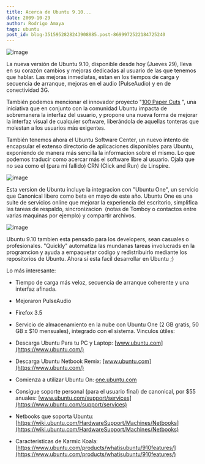 ```yaml
---
title: Acerca de Ubuntu 9.10...
date: 2009-10-29
author: Rodrigo Amaya
tags: ubuntu
post_id: blog-3515952828243908885.post-8699972522184725240
---
```


![image](https://www.ubuntu.com/files/masthead/910/tour/910-header.jpg)    

La nueva versión de Ubuntu 9.10, disponible desde hoy (Jueves 29), lleva en su corazón cambios y mejoras dedicadas al usuario de las que tenemos que hablar. Las mejoras inmediatas, estan en los tiempos de carga y secuencia de arranque, mejoras en el audio (PulseAudio) y en de conectividad 3G.

También podemos mencionar el innovador proyecto "[100 Paper Cuts](https://www.srbyte.com/2009/06/mejorando-la-usabilidad-en-ubuntu-910.html)
", una iniciativa que en conjunto con la comunidad Ubuntu impacta de sobremanera la interfaz del usuario, y propone una nueva forma de mejorar la interfaz visual de cualquier software, liberándola de aquellas tonteras que molestan a los usuarios más exigentes.

También tenemos ahora el Ubuntu Software Center, un nuevo intento de encapsular el extenso directorio de aplicaciones disponibles para Ubuntu, exponiendo de manera más sencilla la informacion sobre el mismo. Lo que podemos traducir como acercar más el software libre al usuario. Ojala que no sea como el (para mi fallido) CRN (Click and Run) de Linspire.

![image](https://www.ubuntu.com/files/masthead/910/tour/ubuntu-910-software-center.jpg)    

Esta version de Ubuntu incluye la integracion con "Ubuntu One", un servicio que Canonical libero como beta en mayo de este año. Ubuntu One es una suite de servicios online que mejorar la experiencia del escritorio, simplifica las tareas de respaldo, sincronizacion  (notas de Tomboy o contactos entre varias maquinas por ejemplo) y compartir archivos.

![image](https://www.ubuntu.com/files/masthead/910/tour/ubuntu-910-share-files.jpg)    

Ubuntu 9.10 tambien esta pensado para los developers, sean casuales o profesionales. "Quickly" automatiza las mundanas tareas involucrads en la programcion y ayuda a empaquetar codigo y redistribuirlo mediante los repositorios de Ubuntu. Ahora si esta facil desarrollar en Ubuntu ;)

Lo más interesante:

- Tiempo de carga más veloz, secuencia de arranque coherente y una interfaz afinada.
- Mejoraron PulseAudio
- Firefox 3.5
- Servicio de almacenamiento en la nube con Ubuntu One (2 GB gratis, 50 GB x $10 mensuales), integrado con el sistema.
Vinculos útiles:

- Descarga Ubuntu Para tu PC y Laptop: [www.ubuntu.com](https://www.ubuntu.com/)
- Descarga Ubuntu Netbook Remix: [www.ubuntu.com](https://www.ubuntu.com/)
- Comienza a utilizar Ubuntu On: [one.ubuntu.com](https://one.ubuntu.com/)
- Consigue soporte personal (para el usuario final) de canonical, por $55 anuales: [www.ubuntu.com/support/services](https://www.ubuntu.com/support/services)
- Netbooks que soporta Ubuntu: [https://wiki.ubuntu.com/HardwareSupport/Machines/Netbooks](https://wiki.ubuntu.com/HardwareSupport/Machines/Netbooks)
- Caracteristicas de Karmic Koala: [https://www.ubuntu.com/products/whatisubuntu/910features/](https://www.ubuntu.com/products/whatisubuntu/910features/)